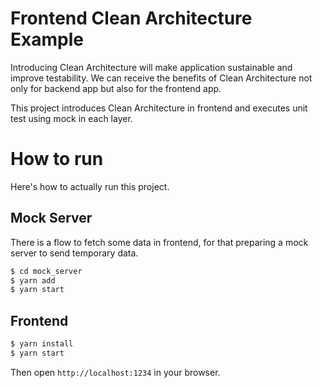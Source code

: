 # Frontend Clean Architecture Example

Introducing Clean Architecture will make application sustainable and improve testability. We can receive the benefits of Clean Architecture not only for backend app but also for the frontend app.

This project introduces Clean Architecture in frontend and executes unit test using mock in each layer.

# How to run

Here's how to actually run this project.

## Mock Server

There is a flow to fetch some data in frontend, for that preparing a mock server to send temporary data.

```bash
$ cd mock_server 
$ yarn add
$ yarn start
```

## Frontend

```bash
$ yarn install
$ yarn start
```

Then open `http://localhost:1234` in your browser.



